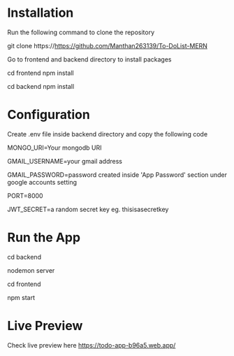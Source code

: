 # Installation

Run the following command to clone the repository

git clone https://https://github.com/Manthan263139/To-DoList-MERN

Go to frontend and backend directory to install packages

cd frontend
npm install

cd backend
npm install


# Configuration

Create .env file inside backend directory and copy the following code

MONGO_URI=Your mongodb URI

GMAIL_USERNAME=your gmail address 

GMAIL_PASSWORD=password created inside 'App Password' section under google accounts setting

PORT=8000

JWT_SECRET=a random secret key eg. thisisasecretkey



 # Run the App

 cd backend
 
nodemon server

cd frontend

npm start



# Live Preview

Check live preview here https://todo-app-b96a5.web.app/


